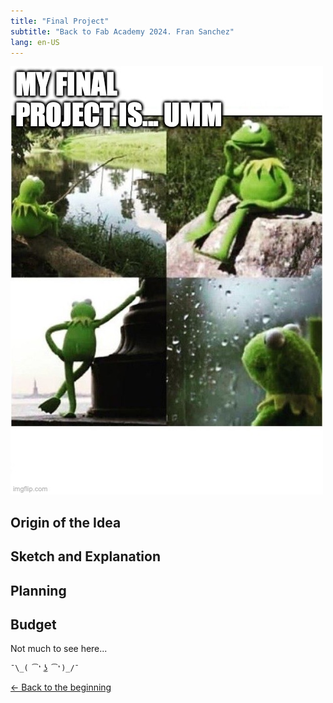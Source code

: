 ```yaml
---
title: "Final Project"
subtitle: "Back to Fab Academy 2024. Fran Sanchez"
lang: en-US
---
```

![](../../img/memes/thinking.jpg)

## Origin of the Idea

## Sketch and Explanation

## Planning

## Budget

Not much to see here...

```{.tight-code}
¯\_( ͡❛ ͜ʖ ͡❛)_/¯ 
```

[← Back to the beginning](index-en.md)